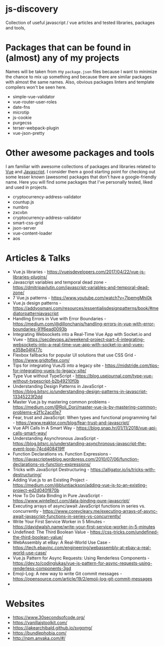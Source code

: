 # js-discovery
Collection of useful javascript / vue articles and tested libraries, packages and tools,

# Packages that can be found in (almost) any of my projects
Names will be taken from my ```package.json``` files because I want to minimize the chance to mix up something and because there are similar packages with almost the same names. Also, obvious packages linters and template compilers won't be seen here.

* simple-vue-validator
* vue-router-user-roles
* date-fns
* microtip
* js-cookie
* purgecss
* terser-webpack-plugin
* vue-json-pretty

# Other awesome packages and tools
I am familiar with awesome collections of packages and libraries related to [Vue](https://github.com/vuejs/awesome-vue) and [Javascript](https://github.com/sorrycc/awesome-javascript). I consider them a good starting point for checking out some lesser known (awesome) packages that don't have a google-friendly name. Here you will find some packages that I've personally tested, liked and used in projects.

* cryptocurrency-address-validator
* countup.js
* numbro
* zxcvbn
* cryptocurrency-address-validator
* smart-css-grid
* json-server
* vue-content-loader
* aos

# Articles & Talks

* Vue.js libraries - https://vuejsdevelopers.com/2017/04/22/vue-js-libraries-plugins/
* Javascript variables and temporal dead zone - https://dmitripavlutin.com/javascript-variables-and-temporal-dead-zone/
* 7 Vue.js patterns - https://www.youtube.com/watch?v=7lpemgMhi0k
* Vue.js design patterns - https://addyosmani.com/resources/essentialjsdesignpatterns/book/#mediatorpatternjavascript
* Handling Errors in Vue with Error Boundaries - https://medium.com/@dillonchanis/handling-errors-in-vue-with-error-boundaries-91f6ead0093b
* Integrating Websockets into a Real-Time Vue App with Socket.io and Vuex - https://secdevops.ai/weekend-project-part-4-integrating-websockets-into-a-real-time-vue-app-with-socket-io-and-vuex-e358e04f477c
* Flexbox fallbacks for popular UI solutions that use CSS Grid - https://www.gridtoflex.com/
* Tips for integrating VueJS into a legacy site - https://midstride.com/tips-for-integrating-vuejs-to-legacy-site/
* Type Vue without TypeScript - https://blog.usejournal.com/type-vue-without-typescript-b2b49210f0b
* Understanding Design Patterns in JavaScript - https://blog.bitsrc.io/understanding-design-patterns-in-javascript-13345223f2dd
* Master Vue.js by mastering common problems - https://medium.com/@Roli_Dori/master-vue-js-by-mastering-common-problems-e2f1c2acd1e7
* Fear, trust and JavaScript: When types and functional programming fail - https://www.reaktor.com/blog/fear-trust-and-javascript/
* Vue API Calls In A Smart Way - https://blog.snap.hr/01/11/2018/vue-api-calls-smart-way/
* Understanding Asynchronous JavaScript - https://blog.bitsrc.io/understanding-asynchronous-javascript-the-event-loop-74cd408419ff
* Function Declarations vs. Function Expressions - https://javascriptweblog.wordpress.com/2010/07/06/function-declarations-vs-function-expressions/
* Tricks with JavaScript Destructuring - https://alligator.io/js/tricks-with-destructuring/
* Adding Vue.js to an Existing Project - https://medium.com/@bluntjackson/adding-vue-js-to-an-existing-project-ed2d040f870b
* How To Do Data Binding in Pure JavaScript - https://www.wintellect.com/data-binding-pure-javascript/
* Executing arrays of async/await JavaScript functions in series vs. concurrently - https://www.coreycleary.me/executing-arrays-of-async-await-javascript-functions-in-series-vs-concurrently/
* Write Your First Service Worker in 5 Minutes - https://davidwalsh.name/write-your-first-service-worker-in-5-minutes
* Undefined: The Third Boolean Value - https://css-tricks.com/undefined-the-third-boolean-value/
* WebAssembly at eBay: A Real-World Use Case - https://tech.ebayinc.com/engineering/webassembly-at-ebay-a-real-world-use-case/
* Vue.js Pattern for Async Requests: Using Renderless Components - https://dev.to/codinglukas/vue-js-pattern-for-async-requests-using-renderless-components-3gd
* Emoji-Log: A new way to write Git commit messages - https://opensource.com/article/19/2/emoji-log-git-commit-messages
* 
# Websites

* https://www.30secondsofcode.org/
* https://vanillajstoolkit.com/
* https://jakearchibald.github.io/svgomg/
* https://bundlephobia.com/
* http://npm.anvaka.com/#/
